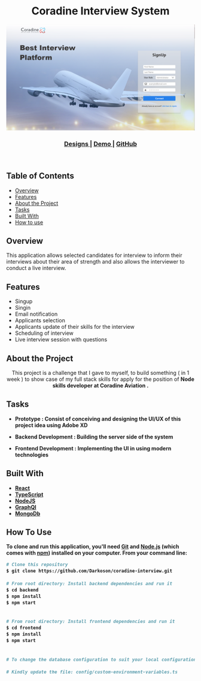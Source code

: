 <!-- Please update value in the {}  -->

<h1 align="center">Coradine Interview System</h1>

![screenshot](preview1.png)
<br>

<div align="center">
  <h3>
    <a href="https://xd.adobe.com/view/cc7bcce3-54a8-490c-98bf-7c492c01fa25-9928/screen/2596fbfc-838b-4618-a522-be8462ca1fe3">
      Designs
    </a>
    <span> |
     <a href="#">
      Demo
    </a>
    <span> | </span>
    <a href="https://github.com/Darkoson/coradine-interview">
      GitHub
    </a>
    
  </h3>
</div>

<br>

<!-- TABLE OF CONTENTS -->

## Table of Contents

- [Overview](#overview)
- [Features](#features)
- [About the Project](#about-the-project)
- [Tasks](#how-to-use)
- [Built With](#built-with)
- [How to use](#how-to-use)

<!-- OVERVIEW -->

## Overview

This application allows selected candidates for interview to inform their interviews about their area of strength and also allows the interviewer to conduct a live interview.

## Features

- Singup
- Singin
- Email notification
- Applicants selection
- Applicants update of their skills for the interview
- Scheduling of interview
- Live interview session with questions

## About the Project

<div align="center">
   This project is a challenge that I gave to myself, to build something ( in 1 week ) to show case of my full stack skills for apply for the position of  <b> Node skills developer at Coradine Aviation <b>. 
</div>

## Tasks

- Prototype : Consist of conceiving and designing the UI/UX of this project idea using Adobe XD

- Backend Development : Building the server side of the system

- Frontend Development : Implementing the UI in using modern technologies

## Built With

- [React](https://reactjs.org/)
- [TypeScript](https://www.typescriptlang.org/)
- [NodeJS](https://nodejs.org/en/)
- [GraphQl](https://graphql.org/)
- [MongoDb](https://www.mongodb.com/)

## How To Use

<!-- Example: -->

To clone and run this application, you'll need [Git](https://git-scm.com) and [Node.js](https://nodejs.org/en/download/) (which comes with [npm](http://npmjs.com)) installed on your computer. From your command line:

```bash
# Clone this repository
$ git clone https://github.com/Darkoson/coradine-interview.git

# From root directory: Install backend dependencies and run it
$ cd backend
$ npm install
$ npm start


# From root directory: Install frontend dependencies and run it
$ cd frontend
$ npm install
$ npm start


# To change the database configuration to suit your local configuration in the backend,

# Kindly update the file: config/custom-environment-variables.ts
```
